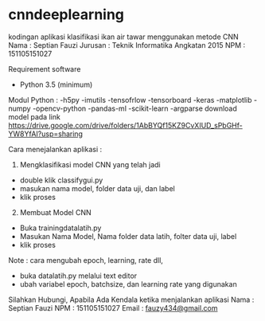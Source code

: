 # cnndeeplearning
kodingan aplikasi klasifikasi ikan air tawar menggunakan metode CNN 
Nama : Septian Fauzi
Jurusan : Teknik Informatika Angkatan 2015
NPM : 151105151027

Requirement software
- Python 3.5 (minimum)

Modul Python :
-h5py
-imutils
-tensofrlow
-tensorboard
-keras
-matplotlib
-numpy
-opencv-python
-pandas-ml
-scikit-learn
-argparse
 download model pada link
 https://drive.google.com/drive/folders/1AbBYQf15KZ9CvXIUD_sPbGHf-YW8YfAI?usp=sharing

Cara menejalankan aplikasi :
1. Mengklasifikasi model CNN yang telah jadi
- double klik classifygui.py
- masukan nama model, folder data uji, dan label
- klik proses

2. Membuat Model CNN
- Buka trainingdatalatih.py
- Masukan Nama Model, Nama folder data latih, folter data uji, label
- klik proses

Note : cara mengubah epoch, learning, rate dll, 
- buka datalatih.py melalui text editor
- ubah variabel epoch, batchsize, dan learning rate yang digunakan


Silahkan Hubungi, Apabila Ada Kendala ketika menjalankan aplikasi
Nama : Septian Fauzi
NPM : 151105151027
Email : fauzy434@gmail.com
